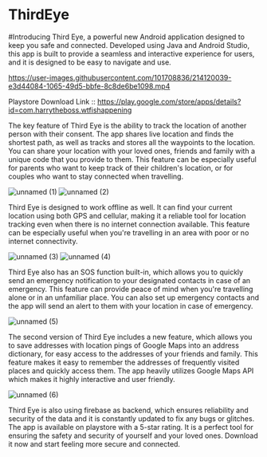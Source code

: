 # ThirdEye
#Introducing Third Eye, a powerful new Android application designed to keep you safe and connected. Developed using Java and Android Studio, this app is built to provide a seamless and interactive experience for users, and it is designed to be easy to navigate and use.

https://user-images.githubusercontent.com/101708836/214120039-e3d44084-1065-49d5-bbfe-8c8de6be1098.mp4


Playstore Download Link :: https://play.google.com/store/apps/details?id=com.harrytheboss.wtfishappening

The key feature of Third Eye is the ability to track the location of another person with their consent. The app shares live location and finds the shortest path, as well as tracks and stores all the waypoints to the location. You can share your location with your loved ones, friends and family with a unique code that you provide to them. This feature can be especially useful for parents who want to keep track of their children's location, or for couples who want to stay connected when travelling.

![unnamed (1)](https://user-images.githubusercontent.com/101708836/214120498-fe064251-c3e9-4b4d-877e-b63a8ac2d0b4.jpg)
![unnamed (2)](https://user-images.githubusercontent.com/101708836/214120511-91ff1cd7-8636-4425-8d4e-1a9b2c278e43.jpg)


Third Eye is designed to work offline as well. It can find your current location using both GPS and cellular, making it a reliable tool for location tracking even when there is no internet connection available. This feature can be especially useful when you're travelling in an area with poor or no internet connectivity.

![unnamed (3)](https://user-images.githubusercontent.com/101708836/214120522-fbc6392d-b765-473f-8bd8-7b2b345e3357.jpg)
![unnamed (4)](https://user-images.githubusercontent.com/101708836/214120537-db13105d-c9cd-4c88-94a3-91adbfaa7cf7.jpg)


Third Eye also has an SOS function built-in, which allows you to quickly send an emergency notification to your designated contacts in case of an emergency. This feature can provide peace of mind when you're travelling alone or in an unfamiliar place. You can also set up emergency contacts and the app will send an alert to them with your location in case of emergency.

![unnamed (5)](https://user-images.githubusercontent.com/101708836/214120556-4b6d295e-749d-4972-889d-5d36cbdb5aab.jpg)


The second version of Third Eye includes a new feature, which allows you to save addresses with location pings of Google Maps into an address dictionary, for easy access to the addresses of your friends and family. This feature makes it easy to remember the addresses of frequently visited places and quickly access them. The app heavily utilizes Google Maps API which makes it highly interactive and user friendly.

![unnamed (6)](https://user-images.githubusercontent.com/101708836/214120569-fe5d1514-abcc-490b-8058-4cfeeb4731dc.jpg)


Third Eye is also using firebase as backend, which ensures reliability and security of the data and it is constantly updated to fix any bugs or glitches. The app is available on playstore with a 5-star rating. It is a perfect tool for ensuring the safety and security of yourself and your loved ones. Download it now and start feeling more secure and connected.

